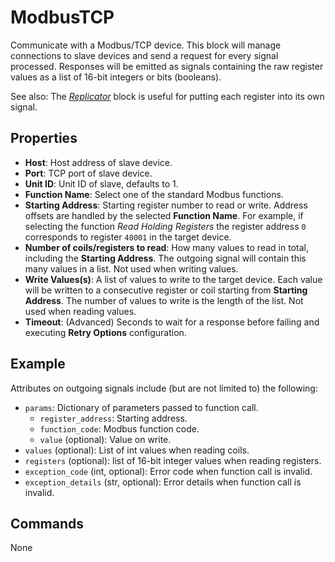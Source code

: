 ModbusTCP
=========
Communicate with a Modbus/TCP device. This block will manage connections to slave devices and send a request for every signal processed. Responses will be emitted as signals containing the raw register values as a list of 16-bit integers or bits (booleans).

See also: The [*Replicator*](https://blocks.n.io/Replicator) block is useful for putting each register into its own signal.

Properties
----------
- **Host**: Host address of slave device.
- **Port**: TCP port of slave device.
- **Unit ID**: Unit ID of slave, defaults to 1.
- **Function Name**: Select one of the standard Modbus functions.
- **Starting Address**: Starting register number to read or write. Address offsets are handled by the selected **Function Name**. For example, if selecting the function *Read Holding Registers* the register address `0` corresponds to register `40001` in the target device.
- **Number of coils/registers to read**: How many values to read in total, including the **Starting Address**. The outgoing signal will contain this many values in a list. Not used when writing values.
- **Write Values(s)**: A list of values to write to the target device. Each value will be written to a consecutive register or coil starting from **Starting Address**. The number of values to write is the length of the list. Not used when reading values.
- **Timeout**: (Advanced) Seconds to wait for a response before failing and executing **Retry Options** configuration.

Example
---
Attributes on outgoing signals include (but are not limited to) the following:
  - `params`: Dictionary of parameters passed to function call.
    - `register_address`: Starting address.
    - `function_code`: Modbus function code.
    - `value` (optional): Value on write.
  - `values` (optional): List of int values when reading coils.
  - `registers` (optional): list of 16-bit integer values when reading registers.
  - `exception_code` (int, optional): Error code when function call is invalid.
  - `exception_details` (str, optional): Error details when function call is invalid.

Commands
--------
None
